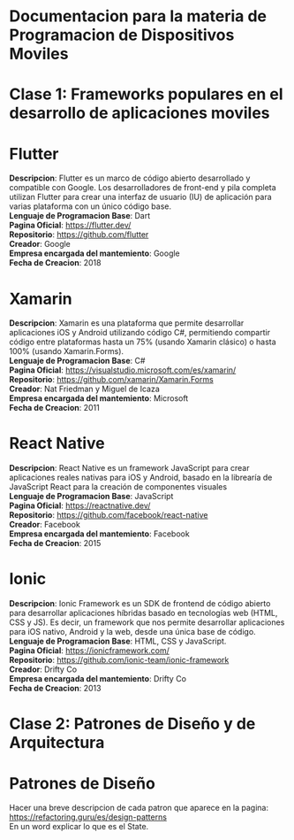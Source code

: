 # Documentacion para la materia de Programacion de Dispositivos Moviles  

# Clase 1: Frameworks populares en el desarrollo de aplicaciones moviles 

# Flutter

**Descripcion**: Flutter es un marco de código abierto desarrollado y compatible con Google. Los desarrolladores de front-end y pila completa utilizan Flutter para crear una interfaz de usuario (IU) de aplicación para varias plataforma con un único código base.   
**Lenguaje de Programacion Base**: Dart  
**Pagina Oficial**: https://flutter.dev/  
**Repositorio**: https://github.com/flutter  
**Creador**: Google  
**Empresa encargada del mantemiento**: Google  
**Fecha de Creacion**: 2018  

# Xamarin

**Descripcion**: Xamarin es una plataforma que permite desarrollar aplicaciones iOS y Android utilizando código C#, permitiendo compartir código entre plataformas hasta un 75% (usando Xamarin clásico) o hasta 100% (usando Xamarin.Forms).  
**Lenguaje de Programacion Base**: C#  
**Pagina Oficial**: https://visualstudio.microsoft.com/es/xamarin/  
**Repositorio**: https://github.com/xamarin/Xamarin.Forms  
**Creador**: Nat Friedman y Miguel de Icaza  
**Empresa encargada del mantemiento**: Microsoft  
**Fecha de Creacion**: 2011

# React Native

**Descripcion**: React Native es un framework JavaScript para crear aplicaciones reales nativas para iOS y Android, basado en la librearía de JavaScript React para la creación de componentes visuales  
**Lenguaje de Programacion Base**: JavaScript  
**Pagina Oficial**: https://reactnative.dev/  
**Repositorio**: https://github.com/facebook/react-native  
**Creador**: Facebook  
**Empresa encargada del mantemiento**: Facebook  
**Fecha de Creacion**: 2015  

# Ionic

**Descripcion**: Ionic Framework es un SDK de frontend de código abierto para desarrollar aplicaciones híbridas basado en tecnologías web (HTML, CSS y JS). Es decir, un framework que nos permite desarrollar aplicaciones para iOS nativo, Android y la web, desde una única base de código.  
**Lenguaje de Programacion Base**: HTML, CSS y JavaScript.  
**Pagina Oficial**: https://ionicframework.com/  
**Repositorio**: https://github.com/ionic-team/ionic-framework  
**Creador**: Drifty Co  
**Empresa encargada del mantemiento**: Drifty Co  
**Fecha de Creacion**: 2013

# Clase 2: Patrones de Diseño y de Arquitectura  

# Patrones de Diseño

Hacer una breve descripcion de cada patron que aparece en la pagina:  
https://refactoring.guru/es/design-patterns  
En un word explicar lo que es el State.
